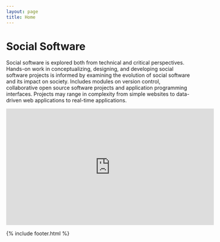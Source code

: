 ```yaml
---
layout: page
title: Home
---
```


# Social Software

Social software is explored both from technical and critical perspectives. Hands-on work in conceptualizing, designing, and developing social software projects is informed by examining the evolution of social software and its impact on society. Includes modules on version control, collaborative open source software projects and application programming interfaces. Projects may range in complexity from simple websites to data-driven web applications to real-time applications.


<iframe width="560" height="315" src="https://www.youtube-nocookie.com/embed/RnhnRHc7yYY?controls=0" title="YouTube video player" frameborder="0" allow="accelerometer; autoplay; clipboard-write; encrypted-media; gyroscope; picture-in-picture" allowfullscreen></iframe>

{% include footer.html %}
